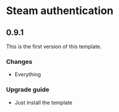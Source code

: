 # Steam authentication

## 0.9.1

This is the first version of this template.

### Changes

- Everything


### Upgrade guide

- Just install the template
